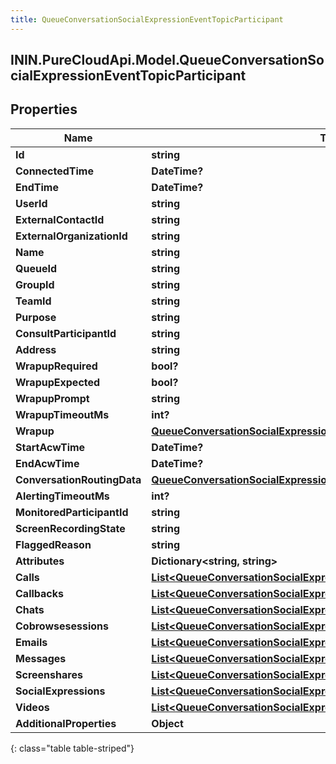 ```yaml
---
title: QueueConversationSocialExpressionEventTopicParticipant
---
```

## ININ.PureCloudApi.Model.QueueConversationSocialExpressionEventTopicParticipant

## Properties

|Name | Type | Description | Notes|
|------------ | ------------- | ------------- | -------------|
| **Id** | **string** |  | [optional] |
| **ConnectedTime** | **DateTime?** |  | [optional] |
| **EndTime** | **DateTime?** |  | [optional] |
| **UserId** | **string** |  | [optional] |
| **ExternalContactId** | **string** |  | [optional] |
| **ExternalOrganizationId** | **string** |  | [optional] |
| **Name** | **string** |  | [optional] |
| **QueueId** | **string** |  | [optional] |
| **GroupId** | **string** |  | [optional] |
| **TeamId** | **string** |  | [optional] |
| **Purpose** | **string** |  | [optional] |
| **ConsultParticipantId** | **string** |  | [optional] |
| **Address** | **string** |  | [optional] |
| **WrapupRequired** | **bool?** |  | [optional] |
| **WrapupExpected** | **bool?** |  | [optional] |
| **WrapupPrompt** | **string** |  | [optional] |
| **WrapupTimeoutMs** | **int?** |  | [optional] |
| **Wrapup** | [**QueueConversationSocialExpressionEventTopicWrapup**](QueueConversationSocialExpressionEventTopicWrapup.html) |  | [optional] |
| **StartAcwTime** | **DateTime?** |  | [optional] |
| **EndAcwTime** | **DateTime?** |  | [optional] |
| **ConversationRoutingData** | [**QueueConversationSocialExpressionEventTopicConversationRoutingData**](QueueConversationSocialExpressionEventTopicConversationRoutingData.html) |  | [optional] |
| **AlertingTimeoutMs** | **int?** |  | [optional] |
| **MonitoredParticipantId** | **string** |  | [optional] |
| **ScreenRecordingState** | **string** |  | [optional] |
| **FlaggedReason** | **string** |  | [optional] |
| **Attributes** | **Dictionary&lt;string, string&gt;** |  | [optional] |
| **Calls** | [**List&lt;QueueConversationSocialExpressionEventTopicCall&gt;**](QueueConversationSocialExpressionEventTopicCall.html) |  | [optional] |
| **Callbacks** | [**List&lt;QueueConversationSocialExpressionEventTopicCallback&gt;**](QueueConversationSocialExpressionEventTopicCallback.html) |  | [optional] |
| **Chats** | [**List&lt;QueueConversationSocialExpressionEventTopicChat&gt;**](QueueConversationSocialExpressionEventTopicChat.html) |  | [optional] |
| **Cobrowsesessions** | [**List&lt;QueueConversationSocialExpressionEventTopicCobrowse&gt;**](QueueConversationSocialExpressionEventTopicCobrowse.html) |  | [optional] |
| **Emails** | [**List&lt;QueueConversationSocialExpressionEventTopicEmail&gt;**](QueueConversationSocialExpressionEventTopicEmail.html) |  | [optional] |
| **Messages** | [**List&lt;QueueConversationSocialExpressionEventTopicMessage&gt;**](QueueConversationSocialExpressionEventTopicMessage.html) |  | [optional] |
| **Screenshares** | [**List&lt;QueueConversationSocialExpressionEventTopicScreenshare&gt;**](QueueConversationSocialExpressionEventTopicScreenshare.html) |  | [optional] |
| **SocialExpressions** | [**List&lt;QueueConversationSocialExpressionEventTopicSocialExpression&gt;**](QueueConversationSocialExpressionEventTopicSocialExpression.html) |  | [optional] |
| **Videos** | [**List&lt;QueueConversationSocialExpressionEventTopicVideo&gt;**](QueueConversationSocialExpressionEventTopicVideo.html) |  | [optional] |
| **AdditionalProperties** | **Object** |  | [optional] |
{: class="table table-striped"}


